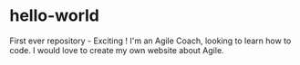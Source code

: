 # hello-world
First ever repository - Exciting ! 
I'm an Agile Coach, looking to learn how to code. I would love to create my own website about Agile. 
